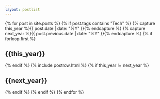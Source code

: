 ```yaml
---
layout: postlist
---
```

<div class="posts">
  {% for post in site.posts %}
  {% if post.tags contains "Tech" %}
  {% capture this_year %}{{ post.date | date: "%Y" }}{% endcapture %}
  {% capture next_year %}{{ post.previous.date | date: "%Y" }}{% endcapture %}
  {% if forloop.first %}
  <h2 class="title-year mx-3 mt-5" id="{{ this_year }}-ref">{{this_year}}</h2>
  {% endif %}
  {% include postrow.html %}
  {% if this_year != next_year %}

  <h2 class="title-year mx-3 mt-5" id="{{ next_year }}-ref">{{next_year}}</h2>

  {% endif %}
  {% endif %}
  {% endfor %}
</div>